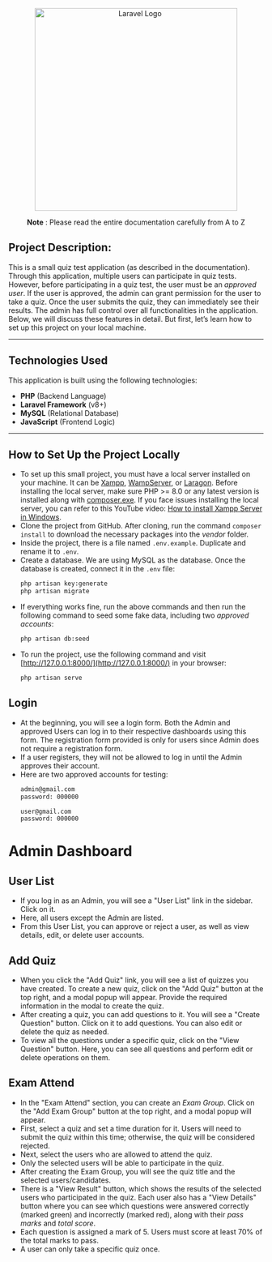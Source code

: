 <p align="center"><img src="https://quiz.konfhub.com/assets/logo-dark-ad176dfd.svg" width="400" alt="Laravel Logo"></p>

<p align="center"><b>Note</b> : Please read the entire documentation carefully from A to Z</p>

## Project Description:

This is a small quiz test application (as described in the documentation). Through this application, multiple users can participate in quiz tests. However, before participating in a quiz test, the user must be an *approved user*. If the user is approved, the admin can grant permission for the user to take a quiz. Once the user submits the quiz, they can immediately see their results. The admin has full control over all functionalities in the application. Below, we will discuss these features in detail. But first, let’s learn how to set up this project on your local machine.

---

## Technologies Used

This application is built using the following technologies:

- **PHP** (Backend Language)
- **Laravel Framework** (v8+)
- **MySQL** (Relational Database)
- **JavaScript** (Frontend Logic)

---

## How to Set Up the Project Locally

- To set up this small project, you must have a local server installed on your machine. It can be [Xampp](https://www.apachefriends.org/), [WampServer](https://www.wampserver.com/en/download-wampserver-64bits/), or [Laragon](https://laragon.org/). Before installing the local server, make sure PHP >= 8.0 or any latest version is installed along with [composer.exe](https://getcomposer.org/download/). If you face issues installing the local server, you can refer to this YouTube video: [How to install Xampp Server in Windows](https://youtu.be/FG_tpCCFwOQ).
- Clone the project from GitHub. After cloning, run the command `composer install` to download the necessary packages into the *vendor* folder.
- Inside the project, there is a file named `.env.example`. Duplicate and rename it to `.env`.
- Create a database. We are using MySQL as the database. Once the database is created, connect it in the `.env` file:
    ```bash
    php artisan key:generate
    php artisan migrate
    ```
- If everything works fine, run the above commands and then run the following command to seed some fake data, including two *approved accounts*:
    ```bash
    php artisan db:seed
    ```
- To run the project, use the following command and visit [http://127.0.0.1:8000/](http://127.0.0.1:8000/) in your browser:
    ```bash
    php artisan serve
    ```

## Login

- At the beginning, you will see a login form. Both the Admin and approved Users can log in to their respective dashboards using this form. The registration form provided is only for users since Admin does not require a registration form.
- If a user registers, they will not be allowed to log in until the Admin approves their account.
- Here are two approved accounts for testing:
    ```bash
    admin@gmail.com
    password: 000000

    user@gmail.com
    password: 000000
    ```

# Admin Dashboard

## User List

- If you log in as an Admin, you will see a "User List" link in the sidebar. Click on it.
- Here, all users except the Admin are listed.
- From this User List, you can approve or reject a user, as well as view details, edit, or delete user accounts.

## Add Quiz

- When you click the "Add Quiz" link, you will see a list of quizzes you have created. To create a new quiz, click on the "Add Quiz" button at the top right, and a modal popup will appear. Provide the required information in the modal to create the quiz.
- After creating a quiz, you can add questions to it. You will see a "Create Question" button. Click on it to add questions. You can also edit or delete the quiz as needed.
- To view all the questions under a specific quiz, click on the "View Question" button. Here, you can see all questions and perform edit or delete operations on them.

## Exam Attend

- In the "Exam Attend" section, you can create an *Exam Group*. Click on the "Add Exam Group" button at the top right, and a modal popup will appear.
- First, select a quiz and set a time duration for it. Users will need to submit the quiz within this time; otherwise, the quiz will be considered rejected.
- Next, select the users who are allowed to attend the quiz.
- Only the selected users will be able to participate in the quiz.
- After creating the Exam Group, you will see the quiz title and the selected users/candidates.
- There is a "View Result" button, which shows the results of the selected users who participated in the quiz. Each user also has a "View Details" button where you can see which questions were answered correctly (marked green) and incorrectly (marked red), along with their *pass marks* and *total score*.
- Each question is assigned a mark of 5. Users must score at least 70% of the total marks to pass.
- A user can only take a specific quiz once.
